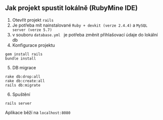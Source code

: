 ## Jak projekt spustit lokálně (RubyMine IDE)
1. Otevřít projekt `rails`
2. Je potřeba mít nainstalované `Ruby + devkit (verze 2.4.4)` a `MySQL server (verze 5.7)`
3. v souboru `database.yml ` je potřeba změnit přihlašovací údaje do lokální db
4. Konfigurace projektu
```
gem install rails
bundle install
```
5. DB migrace
```
rake db:drop:all
rake db:create:all
rails db:migrate 
```
6. Spuštění
```
rails server
```

Aplikace běží na `localhost:8080`


